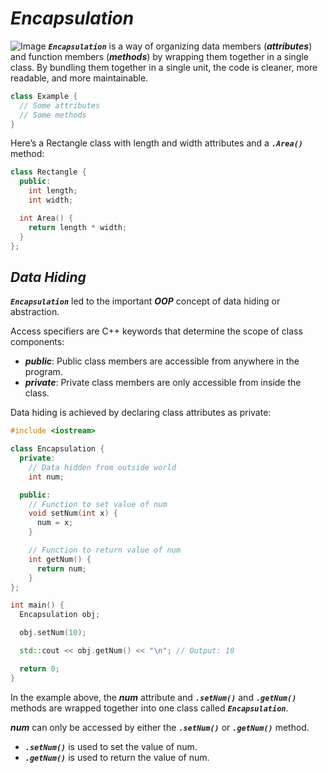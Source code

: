 # ***Encapsulation***
![Image](https://i1.wp.com/techvidvan.com/tutorials/wp-content/uploads/sites/2/2021/06/Encapsulation-in-C.jpg?fit=1200%2C628&ssl=1)
***`Encapsulation`*** is a way of organizing data members (***attributes***) and function members (***methods***) by wrapping them together in a single class. By bundling them together in a single unit, the code is cleaner, more readable, and more maintainable.

```cpp
class Example {
  // Some attributes
  // Some methods
}
```
Here’s a Rectangle class with length and width attributes and a ***`.Area()`*** method:
```cpp
class Rectangle {
  public:
    int length;
    int width;

  int Area() {
    return length * width;
  }
};
```

## ***Data Hiding***

***`Encapsulation`*** led to the important ***OOP*** concept of data hiding or abstraction.

Access specifiers are C++ keywords that determine the scope of class components:

- ***public***: Public class members are accessible from anywhere in the program.
- ***private***: Private class members are only accessible from inside the class.

Data hiding is achieved by declaring class attributes as private:
```cpp
#include <iostream>

class Encapsulation {
  private:
    // Data hidden from outside world
    int num;

  public:
    // Function to set value of num
    void setNum(int x) {
      num = x;
    }

    // Function to return value of num
    int getNum() {
      return num;
    }
};

int main() {
  Encapsulation obj;

  obj.setNum(10);

  std::cout << obj.getNum() << "\n"; // Output: 10

  return 0;
}
```
In the example above, the ***num*** attribute and ***`.setNum()`*** and ***`.getNum()`*** methods are wrapped together into one class called ***`Encapsulation`***.

***num*** can only be accessed by either the ***`.setNum()`*** or ***`.getNum()`*** method.
- ***`.setNum()`*** is used to set the value of num.
- ***`.getNum()`*** is used to return the value of num.
